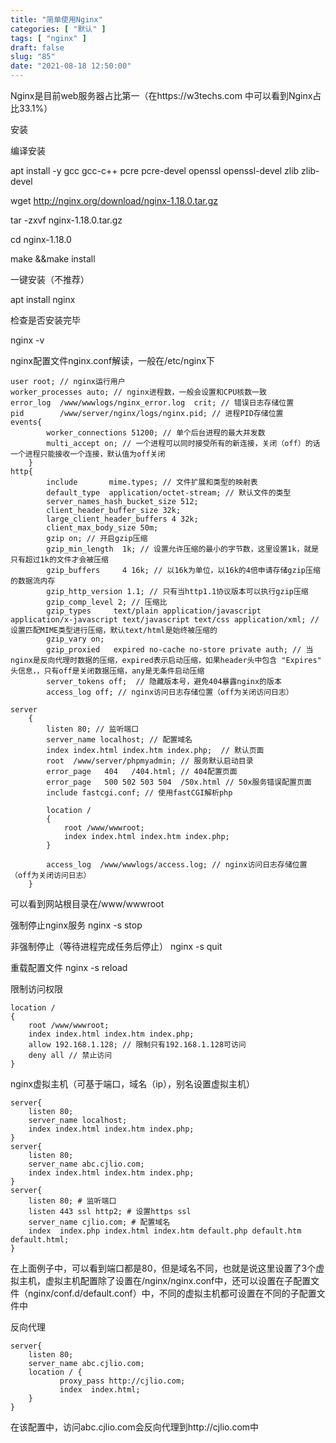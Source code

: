 ```yaml
---
title: "简单使用Nginx"
categories: [ "默认" ]
tags: [ "nginx" ]
draft: false
slug: "85"
date: "2021-08-18 12:50:00"
---
```


Nginx是目前web服务器占比第一（在https://w3techs.com 中可以看到Nginx占比33.1%）


安装

编译安装

apt install -y gcc gcc-c++ pcre pcre-devel openssl openssl-devel zlib zlib-devel

wget http://nginx.org/download/nginx-1.18.0.tar.gz

tar -zxvf nginx-1.18.0.tar.gz

cd nginx-1.18.0

make &&make install

一键安装（不推荐）

apt install nginx



检查是否安装完毕

nginx -v


nginx配置文件nginx.conf解读，一般在/etc/nginx下

    user root; // nginx运行用户
    worker_processes auto; // nginx进程数，一般会设置和CPU核数一致
    error_log  /www/wwwlogs/nginx_error.log  crit; // 错误日志存储位置
    pid        /www/server/nginx/logs/nginx.pid; // 进程PID存储位置
    events{
            worker_connections 51200; // 单个后台进程的最大并发数
            multi_accept on; // 一个进程可以同时接受所有的新连接，关闭（off）的话一个进程只能接收一个连接，默认值为off关闭
        }
    http{
            include       mime.types; // 文件扩展和类型的映射表
            default_type  application/octet-stream; // 默认文件的类型
            server_names_hash_bucket_size 512;
            client_header_buffer_size 32k;
            large_client_header_buffers 4 32k;
            client_max_body_size 50m;
            gzip on; // 开启gzip压缩
            gzip_min_length  1k; // 设置允许压缩的最小的字节数，这里设置1k，就是只有超过1k的文件才会被压缩
            gzip_buffers     4 16k; // 以16k为单位，以16k的4倍申请存储gzip压缩的数据流内存
            gzip_http_version 1.1; // 只有当http1.1协议版本可以执行gzip压缩
            gzip_comp_level 2; // 压缩比
            gzip_types     text/plain application/javascript application/x-javascript text/javascript text/css application/xml; // 设置匹配MIME类型进行压缩，默认text/html是始终被压缩的
            gzip_vary on;
            gzip_proxied   expired no-cache no-store private auth; // 当nginx是反向代理时数据的压缩，expired表示启动压缩，如果header头中包含 "Expires" 头信息，，只有off是关闭数据压缩，any是无条件启动压缩
            server_tokens off;  // 隐藏版本号，避免404暴露nginx的版本
            access_log off; // nginx访问日志存储位置（off为关闭访问日志）
        
    server
        {
            listen 80; // 监听端口
            server_name localhost; // 配置域名
            index index.html index.htm index.php;  // 默认页面
            root  /www/server/phpmyadmin; // 服务默认启动目录
            error_page   404   /404.html; // 404配置页面
            error_page   500 502 503 504  /50x.html // 50x服务错误配置页面
            include fastcgi.conf; // 使用fastCGI解析php

            location /
            {
                root /www/wwwroot; 
                index index.html index.htm index.php;
            }

            access_log  /www/wwwlogs/access.log; // nginx访问日志存储位置（off为关闭访问日志）
        }


可以看到网站根目录在/www/wwwroot


强制停止nginx服务 nginx -s stop

非强制停止（等待进程完成任务后停止） nginx -s quit

重载配置文件 nginx -s reload


限制访问权限

    location /
    {
        root /www/wwwroot; 
        index index.html index.htm index.php;
        allow 192.168.1.128; // 限制只有192.168.1.128可访问
        deny all // 禁止访问
    }


nginx虚拟主机（可基于端口，域名（ip），别名设置虚拟主机）

    server{
        listen 80; 
        server_name localhost;
        index index.html index.htm index.php; 
    }
    server{
        listen 80;
        server_name abc.cjlio.com;
        index index.html index.htm index.php; 
    }
    server{
        listen 80; # 监听端口
        listen 443 ssl http2; # 设置https ssl
        server_name cjlio.com; # 配置域名
        index  index.php index.html index.htm default.php default.htm default.html;
    }

在上面例子中，可以看到端口都是80，但是域名不同，也就是说这里设置了3个虚拟主机，虚拟主机配置除了设置在/nginx/nginx.conf中，还可以设置在子配置文件（nginx/conf.d/default.conf）中，不同的虚拟主机都可设置在不同的子配置文件中




反向代理

    server{
        listen 80;
        server_name abc.cjlio.com;
        location / {
               proxy_pass http://cjlio.com;
               index  index.html;
        }
    }

在该配置中，访问abc.cjlio.com会反向代理到http://cjlio.com中
